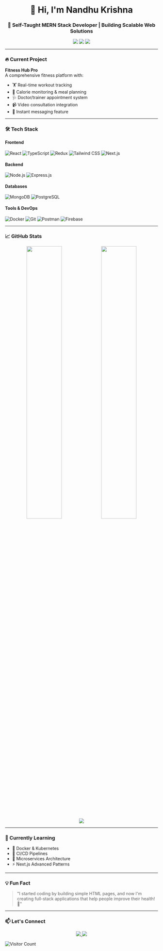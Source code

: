 <h1 align="center">👋 Hi, I'm Nandhu Krishna</h1>
<h3 align="center">🚀 Self-Taught MERN Stack Developer | Building Scalable Web Solutions</h3>

<p align="center">
  <a href="https://github.com/nandhukrishhna?tab=repositories"><img src="https://img.shields.io/badge/Projects-20+-blue?style=flat-square&logo=github"></a>
  <a href="https://leetcode.com/nandhukrishhna/"><img src="https://img.shields.io/badge/LeetCode-Solutions-orange?style=flat-square&logo=leetcode"></a>
  <a href="mailto:nandhukrishna393@gmail.com"><img src="https://img.shields.io/badge/Email-Contact%20Me-red?style=flat-square&logo=gmail"></a>
</p>

---

### 🔥 Current Project
**Fitness Hub Pro**  
A comprehensive fitness platform with:
- 🏋️ Real-time workout tracking
- 🍏 Calorie monitoring & meal planning
- 🩺 Doctor/trainer appointment system
- 📹 Video consultation integration
- 💬 Instant messaging feature

---

### 🛠 Tech Stack

#### Frontend
![React](https://img.shields.io/badge/-React-61DAFB?style=flat-square&logo=react&logoColor=black)
![TypeScript](https://img.shields.io/badge/-TypeScript-3178C6?style=flat-square&logo=typescript&logoColor=white)
![Redux](https://img.shields.io/badge/-Redux-764ABC?style=flat-square&logo=redux&logoColor=white)
![Tailwind CSS](https://img.shields.io/badge/-Tailwind_CSS-06B6D4?style=flat-square&logo=tailwind-css&logoColor=white)
![Next.js](https://img.shields.io/badge/-Next.js-000000?style=flat-square&logo=next.js&logoColor=white)

#### Backend
![Node.js](https://img.shields.io/badge/-Node.js-339933?style=flat-square&logo=node.js&logoColor=white)
![Express.js](https://img.shields.io/badge/-Express.js-000000?style=flat-square&logo=express&logoColor=white)

#### Databases
![MongoDB](https://img.shields.io/badge/-MongoDB-47A248?style=flat-square&logo=mongodb&logoColor=white)
![PostgreSQL](https://img.shields.io/badge/-PostgreSQL-4169E1?style=flat-square&logo=postgresql&logoColor=white)

#### Tools & DevOps
![Docker](https://img.shields.io/badge/-Docker-2496ED?style=flat-square&logo=docker&logoColor=white)
![Git](https://img.shields.io/badge/-Git-F05032?style=flat-square&logo=git&logoColor=white)
![Postman](https://img.shields.io/badge/-Postman-FF6C37?style=flat-square&logo=postman&logoColor=white)
![Firebase](https://img.shields.io/badge/-Firebase-FFCA28?style=flat-square&logo=firebase&logoColor=black)

---

### 📈 GitHub Stats

<p align="center">
  <img width="48%" src="https://github-readme-stats.vercel.app/api?username=nandhukrishhna&show_icons=true&theme=dark&hide_border=true&bg_color=00000000">
  <img width="48%" src="https://github-readme-streak-stats.herokuapp.com/?user=nandhukrishhna&theme=dark&hide_border=true&background=00000000">
</p>

<p align="center">
  <img src="https://github-readme-stats.vercel.app/api/top-langs/?username=nandhukrishhna&layout=compact&theme=dark&hide_border=true&bg_color=00000000">
</p>

---

### 🌱 Currently Learning
- 🐳 Docker & Kubernetes
- 🔄 CI/CD Pipelines
- 🧩 Microservices Architecture
- ⚡ Next.js Advanced Patterns

---

### 💡 Fun Fact
> "I started coding by building simple HTML pages, and now I'm creating full-stack applications that help people improve their health! 🚀"

---

### 📫 Let's Connect
<p align="center">
  <a href="mailto:nandhukrishna393@gmail.com">
    <img src="https://img.shields.io/badge/Gmail-D14836?style=for-the-badge&logo=gmail&logoColor=white">
  </a>
  <a href="https://leetcode.com/nandhukrishhna/">
    <img src="https://img.shields.io/badge/-LeetCode-FFA116?style=for-the-badge&logo=leetcode&logoColor=black">
  </a>
</p>

![Visitor Count](https://komarev.com/ghpvc/?username=NandhuKrishhna&color=blue)


